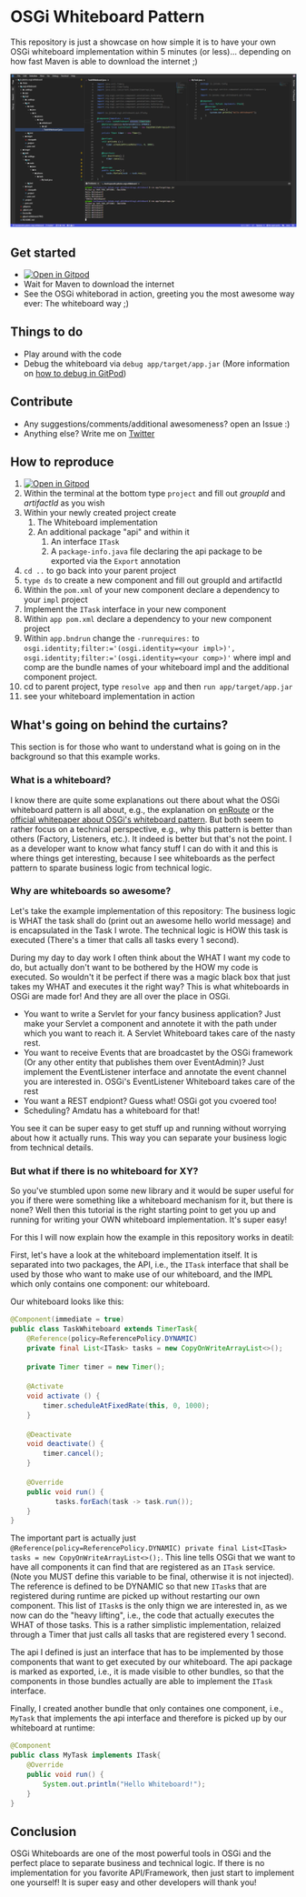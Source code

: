 # OSGi Whiteboard Pattern
This repository is just a showcase on how simple it is to have your own OSGi whiteboard implementation within 5 minutes (or less)... depending on how fast Maven is able to download the internet ;)
 
 ![Gitpod Whiteboard](https://github.com/Sandared/io.jatoms.osgi.whiteboard/blob/master/gitpod-whiteboard.PNG)


## Get started
* [![Open in Gitpod](https://gitpod.io/button/open-in-gitpod.svg)](https://gitpod.io#https://github.com/Sandared/io.jatoms.osgi.whiteboard)
* Wait for Maven to download the internet
* See the OSGi whiteborad in action, greeting you the most awesome way ever: The whiteboard way ;)

## Things to do
* Play around with the code
* Debug the whiteboard via `debug app/target/app.jar` (More information on [how to debug in GitPod](https://github.com/Sandared/io.jatoms.osgi.base/blob/master/README.md#how-to-debug-an-application-without-a-main-method))

## Contribute
* Any suggestions/comments/additional awesomeness? open an Issue :)
* Anything else? Write me on [Twitter](https://twitter.com/SanfteSchorle)

## How to reproduce
1) [![Open in Gitpod](https://gitpod.io/button/open-in-gitpod.svg)](https://gitpod.io#https://github.com/Sandared/io.jatoms.osgi.base)
1) Within the terminal at the bottom type `project` and fill out *groupId* and *artifactId* as you wish
1) Within your newly created project create
   1) The Whiteboard implementation
   1) An additional package "api" and within it
      1) An interface `ITask`
      1) A `package-info.java` file declaring the api package to be exported via the `Export` annotation
1) `cd ..` to go back into your parent project
1) `type ds` to create a new component and fill out groupId and artifactId
1) Within the `pom.xml` of your new component declare a dependency to your `impl` project
1) Implement the `ITask` interface in your new component
1) Within `app pom.xml` declare a dependency to your new component project
1) Within `app.bndrun` change the `-runrequires:` to `osgi.identity;filter:='(osgi.identity=<your impl>)', osgi.identity;filter:='(osgi.identity=<your comp>)'` where impl and comp are the bundle names of your whiteboard impl and the additional component project.
1) cd to parent project, type `resolve app` and then `run app/target/app.jar`
1) see your whiteboard implementation in action

## What's going on behind the curtains?
This section is for those who want to understand what is going on in the background so that this example works.

### What is a whiteboard?
I know there are quite some explanations out there about what the OSGi whiteboard pattern is all about, e.g., the explanation on [enRoute](https://enroute.osgi.org/FAQ/400-patterns.html) or the [official whitepaper about OSGi's whiteboard pattern](https://www.osgi.org/wp-content/uploads/whiteboard1.pdf). But both seem to rather focus on a technical perspective, e.g., why this pattern is better than others (Factory, Listeners, etc.). It indeed is better but that's not the point. I as a developer want to know what fancy stuff I can do with it and this is where things get interesting, because I see whiteboards as the perfect pattern to sparate business logic from technical logic.

### Why are whiteboards so awesome?
Let's take the example implementation of this repository: The business logic is WHAT the task shall do (print out an awesome hello world message) and is encapsulated in the Task I wrote. The technical logic is HOW this task is executed (There's a timer that calls all tasks every 1 second).

During my day to day work I often think about the WHAT I want my code to do, but actually don't want to be bothered by the HOW my code is executed. So wouldn't it be perfect if there was a magic black box that just takes my WHAT and executes it the right way?
This is what whiteboards in OSGi are made for! And they are all over the place in OSGi.

* You want to write a Servlet for your fancy business application? Just make your Servlet a component and annotete it with the path under which you want to reach it. A Servlet Whiteboard takes care of the nasty rest.
* You want to receive Events that are broadcastet by the OSGi framework (Or any other entity that publishes them over EventAdmin)? Just implement the EventListener interface and annotate the event channel you are interested in. OSGi's EventListener Whiteboard takes care of the rest
* You want a REST endpiont? Guess what! OSGi got you cvoered too!
* Scheduling? Amdatu has a whiteboard for that!

You see it can be super easy to get stuff up and running without worrying about how it actually runs. This way you can separate your business logic from technical details.

### But what if there is no whiteboard for XY?
So you've stumbled upon some new library and it would be super useful for you if there were something like a whiteboard mechanism for it, but there is none? Well then this tutorial is the right starting point to get you up and running for writing your OWN whiteboard implementation. It's super easy!

For this I will now explain how the example in this repository works in deatil:

First, let's have a look at the whiteboard implementation itself. It is separated into two packages, the API, i.e., the `ITask` interface that shall be used by those who want to make use of our whiteboard, and the IMPL which only contains one component: our whiteboard.

Our whiteboard looks like this: 
```java
@Component(immediate = true)
public class TaskWhiteboard extends TimerTask{
    @Reference(policy=ReferencePolicy.DYNAMIC)
    private final List<ITask> tasks = new CopyOnWriteArrayList<>();

    private Timer timer = new Timer();

    @Activate
    void activate () {
        timer.scheduleAtFixedRate(this, 0, 1000);
    }

    @Deactivate
    void deactivate() {
        timer.cancel();
    }

    @Override
    public void run() {
           tasks.forEach(task -> task.run());
    }
}
```

The important part is actually just ` @Reference(policy=ReferencePolicy.DYNAMIC) private final List<ITask> tasks = new CopyOnWriteArrayList<>();`. This line tells OSGi that we want to have all components it can find that are registered as an `ITask` service. (Note you MUST define this variable to be final, otherwise it is not injected). The reference is defined to be DYNAMIC so that new `ITask`s that are registered during runtime are picked up without restarting our own component. This list of `ITask`s is the only thign we are interested in, as we now can do the "heavy lifting", i.e., the code that actually executes the WHAT of those tasks. This is a rather simplistic implementation, relaized through a Timer that just calls all tasks that are registered every 1 second.

The api I defined is just an interface that has to be implemented by those components that want to get executed by our whiteboard. The api package is marked as exported, i.e., it is made visible to other bundles, so that the components in those bundles actually are able to implement the `ITask` interface.

Finally, I created another bundle that only containes one component, i.e., `MyTask` that implements the api interface and therefore is picked up by our whiteboard at runtime:
```java
@Component
public class MyTask implements ITask{
	@Override
	public void run() {
        System.out.println("Hello Whiteboard!");
	}
}
```

## Conclusion
OSGi Whiteboards are one of the most powerful tools in OSGi and the perfect place to separate business and technical logic. If there is no implementation for you favorite API/Framework, then just start to implement one yourself! It is super easy and other developers will thank you!
